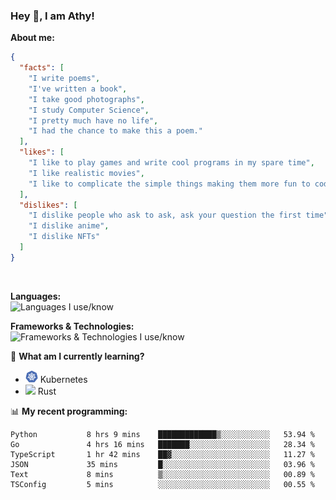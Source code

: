 ### Hey 👋, I am Athy!<br>

**About me:**


```json
{
  "facts": [
    "I write poems",
    "I've written a book",
    "I take good photographs",
    "I study Computer Science",
    "I pretty much have no life",
    "I had the chance to make this a poem."
  ],
  "likes": [
    "I like to play games and write cool programs in my spare time",
    "I like realistic movies",
    "I like to complicate the simple things making them more fun to code."
  ],
  "dislikes": [
    "I dislike people who ask to ask, ask your question the first time",
    "I dislike anime",
    "I dislike NFTs"
  ]
}
```
<br>


**Languages:**<br>
![Languages I use/know](https://skillicons.dev/icons?i=py,js,html,go,lua,java)

**Frameworks & Technologies:**<br />
![Frameworks & Technologies I use/know](https://skillicons.dev/icons?i=nodejs,nextjs,ts,react,express,docker,kubernetes,mysql,postgresql,mongodb,git,github,tailwind,prisma)

📙 **What am I currently learning?**

- <img height="20" src="https://github.com/devicons/devicon/blob/master/icons/kubernetes/kubernetes-plain.svg" />  Kubernetes
- <img height="20" src="https://cdn.jsdelivr.net/gh/devicons/devicon/icons/rust/rust-plain.svg" /> Rust

📊 **My recent programming:**

<!--START_SECTION:waka-->

```text
Python           8 hrs 9 mins    █████████████▒░░░░░░░░░░░   53.94 %
Go               4 hrs 16 mins   ███████░░░░░░░░░░░░░░░░░░   28.34 %
TypeScript       1 hr 42 mins    ██▓░░░░░░░░░░░░░░░░░░░░░░   11.27 %
JSON             35 mins         █░░░░░░░░░░░░░░░░░░░░░░░░   03.96 %
Text             8 mins          ▒░░░░░░░░░░░░░░░░░░░░░░░░   00.89 %
TSConfig         5 mins          ░░░░░░░░░░░░░░░░░░░░░░░░░   00.55 %
```

<!--END_SECTION:waka-->
